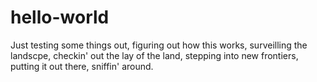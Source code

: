 # hello-world

Just testing some things out, 
figuring out how this works, 
surveilling the landscpe, 
checkin' out the lay of the land, 
stepping into new frontiers, 
putting it out there, 
sniffin' around.
